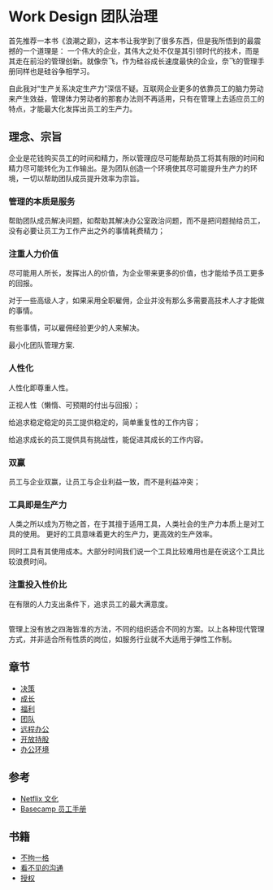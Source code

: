 # Work Design 团队治理

首先推荐一本书《浪潮之巅》，这本书让我学到了很多东西，但是我所悟到的最震撼的一个道理是： 一个伟大的企业，其伟大之处不仅是其引领时代的技术，而是其走在前沿的管理创新。就像奈飞，作为硅谷成长速度最快的企业，奈飞的管理手册同样也是硅谷争相学习。

自此我对“生产关系决定生产力”深信不疑。互联网企业更多的依靠员工的脑力劳动来产生效益，管理体力劳动者的那套办法则不再适用，只有在管理上去适应员工的特点，才能最大化发挥出员工的生产力。

## 理念、宗旨

企业是花钱购买员工的时间和精力，所以管理应尽可能帮助员工将其有限的时间和精力尽可能转化为工作输出。是为团队创造一个环境使其尽可能提升生产力的环境，一切以帮助团队成员提升效率为宗旨。

### 管理的本质是服务

帮助团队成员解决问题，如帮助其解决办公室政治问题，而不是把问题抛给员工，没有必要让员工为工作产出之外的事情耗费精力；

### 注重人力价值

尽可能用人所长，发挥出人的价值，为企业带来更多的价值，也才能给予员工更多的回报。

对于一些高级人才，如果采用全职雇佣，企业并没有那么多需要高技术人才才能做的事情。

有些事情，可以雇佣经验更少的人来解决。

最小化团队管理方案.

### 人性化

人性化即尊重人性。

正视人性（懒惰、可预期的付出与回报）；

给追求稳定稳定的员工提供稳定的，简单重复性的工作内容；

给追求成长的员工提供具有挑战性，能促进其成长的工作内容。

### 双赢
员工与企业双赢，让员工与企业利益一致，而不是利益冲突；

### 工具即是生产力

人类之所以成为万物之首，在于其擅于适用工具，人类社会的生产力本质上是对工具的使用。
更好的工具意味着更大的生产力，更高效的生产效率。

同时工具有其使用成本。大部分时间我们说一个工具比较难用也是在说这个工具比较浪费时间。

### 注重投入性价比

在有限的人力支出条件下，追求员工的最大满意度。

##
管理上没有放之四海皆准的方法，不同的组织适合不同的方案。以上各种现代管理方式，并非适合所有性质的岗位，如服务行业就不大适用于弹性工作制。

## 章节
* [决策](决策.md)
* [成长](成长.md)
* [福利](福利.md)
* [团队](团队文化.md)
* [远程办公](远程办公优先.md)
* [开放持股](开放持股.md)
* [办公环境](办公环境.md)

## 参考
* [Netflix 文化](https://jobs.netflix.com/culture)
* [Basecamp 员工手册](https://github.com/basecamp/handbook)

## 书籍
* [不拘一格](https://item.jd.com/13051050.html)
* [看不见的沟通](https://item.jd.com/12216055.html)
* [授权](https://item.jd.com/12634422.html)